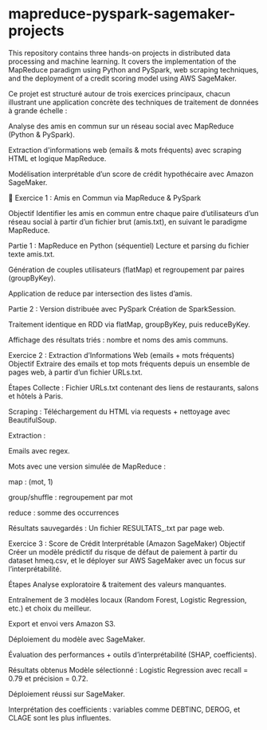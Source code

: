 # mapreduce-pyspark-sagemaker-projects
This repository contains three hands-on projects in distributed data processing and machine learning. It covers the implementation of the MapReduce paradigm using Python and PySpark, web scraping techniques, and the deployment of a credit scoring model using AWS SageMaker.

Ce projet est structuré autour de trois exercices principaux, chacun illustrant une application concrète des techniques de traitement de données à grande échelle :

Analyse des amis en commun sur un réseau social avec MapReduce (Python & PySpark).

Extraction d'informations web (emails & mots fréquents) avec scraping HTML et logique MapReduce.

Modélisation interprétable d’un score de crédit hypothécaire avec Amazon SageMaker.

📍 Exercice 1 : Amis en Commun via MapReduce & PySpark

Objectif
Identifier les amis en commun entre chaque paire d’utilisateurs d’un réseau social à partir d’un fichier brut (amis.txt), en suivant le paradigme MapReduce.

Partie 1 : MapReduce en Python (séquentiel)
Lecture et parsing du fichier texte amis.txt.

Génération de couples utilisateurs (flatMap) et regroupement par paires (groupByKey).

Application de reduce par intersection des listes d’amis.

Partie 2 : Version distribuée avec PySpark
Création de SparkSession.

Traitement identique en RDD via flatMap, groupByKey, puis reduceByKey.

Affichage des résultats triés : nombre et noms des amis communs.

Exercice 2 : Extraction d’Informations Web (emails + mots fréquents)
Objectif
Extraire des emails et top mots fréquents depuis un ensemble de pages web, à partir d’un fichier URLs.txt.

Étapes
Collecte : Fichier URLs.txt contenant des liens de restaurants, salons et hôtels à Paris.

Scraping : Téléchargement du HTML via requests + nettoyage avec BeautifulSoup.

Extraction :

Emails avec regex.

Mots avec une version simulée de MapReduce :

map : (mot, 1)

group/shuffle : regroupement par mot

reduce : somme des occurrences

Résultats sauvegardés : Un fichier RESULTATS_<site>.txt par page web.

Exercice 3 : Score de Crédit Interprétable (Amazon SageMaker)
Objectif
Créer un modèle prédictif du risque de défaut de paiement à partir du dataset hmeq.csv, et le déployer sur AWS SageMaker avec un focus sur l’interprétabilité.

Étapes
Analyse exploratoire & traitement des valeurs manquantes.

Entraînement de 3 modèles locaux (Random Forest, Logistic Regression, etc.) et choix du meilleur.

Export et envoi vers Amazon S3.

Déploiement du modèle avec SageMaker.

Évaluation des performances + outils d’interprétabilité (SHAP, coefficients).

Résultats obtenus
Modèle sélectionné : Logistic Regression avec recall = 0.79 et précision = 0.72.

Déploiement réussi sur SageMaker.

Interprétation des coefficients : variables comme DEBTINC, DEROG, et CLAGE sont les plus influentes.
